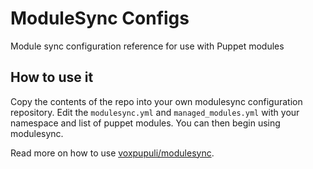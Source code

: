 # ModuleSync Configs

Module sync configuration reference for use with Puppet modules

## How to use it

Copy the contents of the repo into your own modulesync configuration repository.
Edit the `modulesync.yml` and `managed_modules.yml` with your namespace and list of puppet modules.
You can then begin using modulesync.

Read more on how to use [voxpupuli/modulesync](https://github.com/voxpupuli/modulesync).
